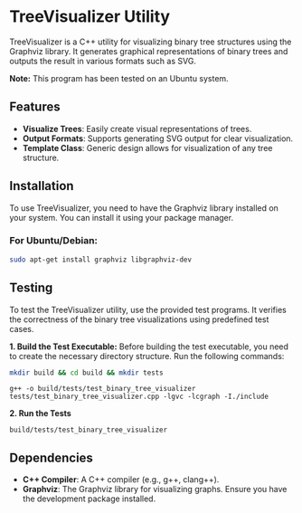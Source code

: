 # TreeVisualizer Utility

TreeVisualizer is a C++ utility for visualizing binary tree structures using the Graphviz library. It generates graphical representations of binary trees and outputs the result in various formats such as SVG.

**Note:** This program has been tested on an Ubuntu system.

## Features
- **Visualize Trees**: Easily create visual representations of trees.
- **Output Formats**: Supports generating SVG output for clear visualization.
- **Template Class**: Generic design allows for visualization of any tree structure.

## Installation
To use TreeVisualizer, you need to have the Graphviz library installed on your system. You can install it using your package manager.

### For Ubuntu/Debian:
```bash
sudo apt-get install graphviz libgraphviz-dev
```

## Testing
To test the TreeVisualizer utility, use the provided test programs. It verifies the correctness of the binary tree visualizations using predefined test cases.

**1. Build the Test Executable:**
Before building the test executable, you need to create the necessary directory structure. Run the following commands:

```bash
mkdir build && cd build && mkdir tests
```
```shell
g++ -o build/tests/test_binary_tree_visualizer tests/test_binary_tree_visualizer.cpp -lgvc -lcgraph -I./include
```

**2. Run the Tests**
```shell
build/tests/test_binary_tree_visualizer
```

## Dependencies
- **C++ Compiler**: A C++ compiler (e.g., g++, clang++).
- **Graphviz**: The Graphviz library for visualizing graphs. Ensure you have the development package installed.
